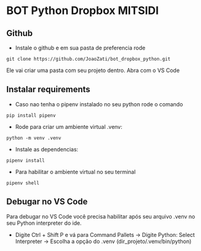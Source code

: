 # BOT Python Dropbox MITSIDI

## Github
- Instale o github e em sua pasta de preferencia rode

```
git clone https://github.com/JoaoZati/bot_dropbox_python.git
```
Ele vai criar uma pasta com seu projeto dentro. Abra com o VS Code

## Instalar requirements
- Caso nao tenha o pipenv instalado no seu python rode o comando
```
pip install pipenv
```

- Rode para criar um ambiente virtual .venv:
```
python -m venv .venv
```

- Instale as dependencias:

```
pipenv install
```

- Para habilitar o ambiente virtual no seu terminal

```
pipenv shell
```

## Debugar no VS Code
Para debugar no VS Code você precisa habilitar após seu arquivo .venv no seu Python interpreter do ide.

- Digite Ctrl + Shift P e vá para Command Pallets -> Digite Python: Select Interpreter -> Escolha a opção do .venv (dir_projeto/.venv/bin/python)
